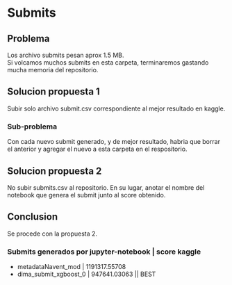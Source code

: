 # Submits

## Problema

Los archivo submits pesan aprox 1.5 MB.  
Si volcamos muchos submits en esta carpeta, terminaremos gastando mucha memoria del repositorio.  

## Solucion propuesta 1

Subir solo archivo submit.csv correspondiente al mejor resultado en kaggle.

### Sub-problema

Con cada nuevo submit generado, y de mejor resultado, habria que borrar el anterior y agregar el nuevo a esta carpeta en el respositorio.

## Solucion propuesta 2

No subir submits.csv al repositorio. En su lugar, anotar el nombre del notebook que genera el submit junto al score obtenido.

## Conclusion

Se procede con la propuesta 2.  

### Submits generados por jupyter-notebook | score kaggle

- metadataNavent_mod | 1191317.55708
- dima_submit_xgboost_0 | 947641.03063 || BEST

